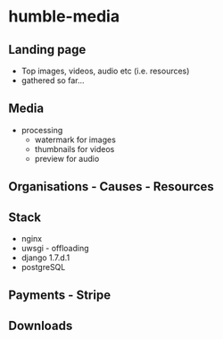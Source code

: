 humble-media
============

Landing page
------------
 - Top images, videos, audio etc (i.e. resources)
 - gathered so far...

Media
-----
 - processing
   - watermark for images
   - thumbnails for videos
   - preview for audio

Organisations - Causes - Resources
----------------------------------
Stack
-----
 - nginx
 - uwsgi - offloading
 - django 1.7.d.1
 - postgreSQL

Payments - Stripe
-----------------
Downloads
---------
